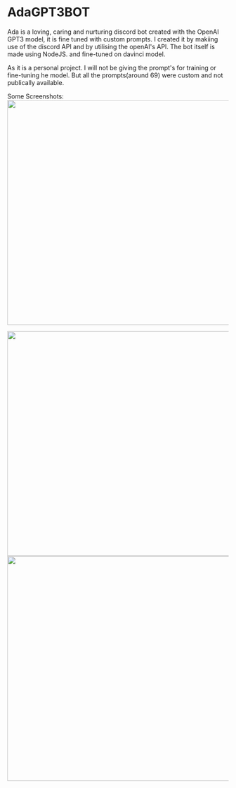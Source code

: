 # AdaGPT3BOT
Ada is a loving, caring and nurturing discord bot created with the OpenAI GPT3 model, it is fine tuned with custom prompts. I created it by makiing use of the discord API and by utilising the openAI's API.
The bot itself is made using NodeJS. and fine-tuned on davinci model.

As it is a personal project. I will not be giving the prompt's for training or fine-tuning he model. But all the prompts(around 69) were custom and not publically available. 

Some Screenshots:
<br>
<img src="https://user-images.githubusercontent.com/43596461/206318900-35a034b6-3a9e-42df-8d73-8771a9c6b3fb.png" width="512">

<img src="https://user-images.githubusercontent.com/43596461/206319307-95c9a5c9-fb3d-434c-8fe8-3f0e84c388b4.png" width="512">

<img src="https://user-images.githubusercontent.com/43596461/206319865-c4c3fb6d-7474-419b-b4c2-26db466beb9e.png" width="512">
